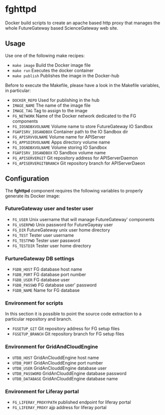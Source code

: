 # fghttpd
Docker build scripts to create an apache based http proxy that manages the whole FutureGateway based ScienceGateway web site.

## Usage
Use one of the following make recipes:
* `make image` Build the Docker image file
* `make run` Executes the docker container
* `make publish` Publishes the image in the Docker-hub

Before to execute the Makefile, please have a look in the Makefile variables, in particular:
* `DOCKER_REPO` Used for publishing in the hub
* `IMAGE_NAME` The name of the image file
* `IMAGE_TAG` Tag to assign to the image
* `FG_NETWORK` Name of the Docker network dedicated to the FG components
* `FG_IOSNDBXVOLNAME` Volume name to store FutureGateway IO Sandbox
* `FGAPISRV_IOSANDBOX` Container path to the IO Sandbox dir
* `FG_APISRVVOLNAME` Volume name for APIServer
* `FG_APPSDIRVOLNAME` Apps directory volume name
* `FG_IOSNDBXVOLNAME` Volume storing IO Sandbox
* `FGAPISRV_IOSANDBOX` IO Sandbox volume name
* `FG_APISERVERGIT` Git repository address for APIServerDaemon
* `FG_APISERVERGITBRANCH` Git repository branch for APIServerDaeon

## Configuration
The **fghttpd** component requires the following variables to properly generate its Docker image:

### FutureGateway user and tester user
* `FG_USER` Unix username that will manage FutureGateway' components
* `FG_USERPWD` Unix password for FutureGayeay user
* `FG_DIR` FutureGateway unix user home directory
*  `FG_TEST` Tester user username
*  `FG_TESTPWD`  Tester user password
*  `FG_TESTDIR` Tester user home directory
### FurtureGateway DB settings
* `FGDB_HOST` FG database host name
* `FGDB_PORT` FG database port number
* `FGDB_USER` FG database user
* `FGDB_PASSWD` FG database user' password
* `FGDB_NAME` Name for FG database
### Environment for scripts
In this section it is possible to point the source code extraction to a particular repository and branch.
* `FGSETUP_GIT` Git repository address for FG setup files
* `FGSETUP_BRANCH` Git repository branch for FG setup files
### Environment for GridAndCloudEngine
* `UTDB_HOST` GridAnClouddEngine host name
* `UTDB_PORT` GridAnClouddEngine port number
* `UTDB_USER` GridAnClouddEngine database user
* `UTDB_PASSWORD` GridAnClouddEngine database password
* `UTDB_DATABASE` GridAnClouddEngine database name
### Environment for Liferay portal
* `FG_LIFERAY_PROXYPATH` published endpoint for liferay portal
* `FG_LIFERAY_PROXY` ajp address for liferay portal



